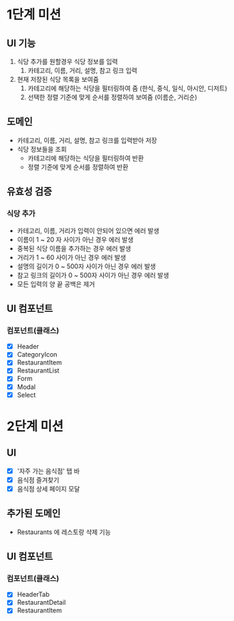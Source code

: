 # 1단계 미션

## UI 기능

1. 식당 추가를 원할경우 식당 정보를 입력
   1. 카테고리, 이름, 거리, 설명, 참고 링크 입력
2. 현재 저장된 식당 목록을 보여줌
   1. 카테고리에 해당하는 식당을 필터링하여 줌 (한식, 중식, 일식, 아시안, 디저트)
   2. 선택한 정렬 기준에 맞게 순서를 정렬하여 보여줌 (이름순, 거리순)

## 도메인

- 카테고리, 이름, 거리, 설명, 참고 링크를 입력받아 저장
- 식당 정보들을 조회
  - 카테고리에 해당하는 식당을 필터링하여 반환
  - 정렬 기준에 맞게 순서를 정렬하여 반환

## 유효성 검증

### 식당 추가

- 카테고리, 이름, 거리가 입력이 안되어 있으면 에러 발생
- 이름이 1 ~ 20 자 사이가 아닌 경우 에러 발생
- 중복된 식당 이름을 추가하는 경우 에러 발생
- 거리가 1 ~ 60 사이가 아닌 경우 에러 발생
- 설명의 길이가 0 ~ 500자 사이가 아닌 경우 에러 발생
- 참고 링크의 길이가 0 ~ 500자 사이가 아닌 경우 에러 발생
- 모든 입력의 양 끝 공백은 제거

## UI 컴포넌트

### 컴포넌트(클래스)

- [x] Header
- [x] CategoryIcon
- [x] RestaurantItem
- [x] RestaurantList
- [x] Form
- [x] Modal
- [x] Select

# 2단계 미션

## UI

- [x] '자주 가는 음식점' 탭 바
- [x] 음식점 즐겨찾기
- [x] 음식점 상세 페이지 모달

## 추가된 도메인

- Restaurants 에 레스토랑 삭제 기능

## UI 컴포넌트

### 컴포넌트(클래스)

- [x] HeaderTab
- [x] RestaurantDetail
- [x] RestaurantItem
